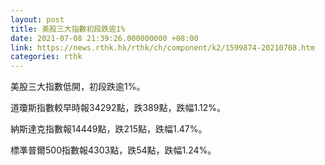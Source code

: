 ```yaml
---
layout: post
title: 美股三大指數初段跌逾1%
date: 2021-07-08 21:39:26.000000000 +08:00
link: https://news.rthk.hk/rthk/ch/component/k2/1599874-20210708.htm
categories: rthk
---
```


美股三大指數低開，初段跌逾1%。

道瓊斯指數較早時報34292點，跌389點，跌幅1.12%。

納斯達克指數報14449點，跌215點，跌幅1.47%。

標準普爾500指數報4303點，跌54點，跌幅1.24%。
